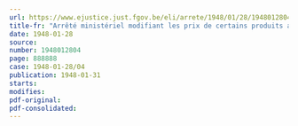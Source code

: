 ```yaml
---
url: https://www.ejustice.just.fgov.be/eli/arrete/1948/01/28/1948012804/justel
title-fr: "Arrêté ministériel modifiant les prix de certains produits alimentaires"
date: 1948-01-28
source:
number: 1948012804
page: 888888
case: 1948-01-28/04
publication: 1948-01-31
starts:
modifies:
pdf-original:
pdf-consolidated:
---
```


